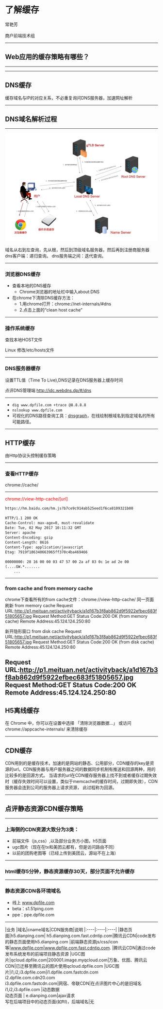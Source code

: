 # 了解缓存
常艳芳<br><br>
商户前端技术组


---

## Web应用的缓存策略有哪些？

---



--- 
## DNS缓存
缓存域名与IP的对应关系，不必重复询问DNS服务器，加速网址解析


---
## DNS域名解析过程

---
![](image/cache/DNS解析过程.png)

<aside class="notes">
    域名从右到左查询，先从根，然后到顶级域名服务器，然后再到注册商服务器
    dns客户端：递归查询。 dns服务端之间：迭代查询。
</aside>

---

### 浏览器DNS缓存
- 查看本地的DNS缓存
    - Chrome浏览器的地址栏中输入about:DNS
- 在chrome下清除DNS缓存方法：
    + 1.用chrome打开：chrome://net-internals/#dns
    + 2.点击上面的“clean host cache”

---
###  操作系统缓存
查找本地HOST文件

Linux  修改/etc/hosts文件

---
### DNS服务器缓存
设置TTL值（Time To Live),DNS记录在DNS服务器上缓存时间

点评DNS管理端  http://idc.webdns.dp/#/dns

--- 
- `dig www.dpfile.com +trace @8.8.8.8`
- `nslookup www.dpfile.com`
- 可视化的DNS路径查询工具：[dnsgraph](https://ip.seveas.net/dnsgraph/)，在线绘制根域名到指定域名的所有可能路径。

---
## HTTP缓存
由Http协议头控制缓存策略


---
### 查看HTTP缓存
chrome://cache/

---
<span style="color:red">chrome://view-http-cache/[url]</span>

```
https://hm.baidu.com/hm.js?b7ce9c914ab525eed1f6ca8109321b00

HTTP/1.1 200 OK
Cache-Control: max-age=0, must-revalidate
Date: Tue, 02 May 2017 10:11:32 GMT
Server: apache
Content-Encoding: gzip
Content-Length: 8616
Content-Type: application/javascript
Etag: 7919f186340663965ff370c4ba469466

00000000: 28 16 00 00 03 47 57 00 2a af 83 0c 1e ad 2e 00  (....GW.*.......
    ...
```
---

### from cache  and  from memory cache
chrome下查看所有的from cache文件：chrome://view-http-cache/
同一页面刷新 from memory cache
Request URL:http://p1.meituan.net/activityback/a1d167b3f8ab862d9f5922efbec683f51805657.jpg
Request Method:GET
Status Code:200 OK (from memory cache)
Remote Address:45.124.124.250:80

新开隐形窗口  from disk cache
Request URL:http://p1.meituan.net/activityback/a1d167b3f8ab862d9f5922efbec683f51805657.jpg
Request Method:GET
Status Code:200 OK (from disk cache)
Remote Address:45.124.124.250:80


Request URL:http://p1.meituan.net/activityback/a1d167b3f8ab862d9f5922efbec683f51805657.jpg
Request Method:GET
Status Code:200 OK
Remote Address:45.124.124.250:80
---

## H5离线缓存
在 Chrome 中，你可以在设置中选择 「清除浏览器数据...」 或访问 chrome://appcache-internals/ 来清除缓存

---
## CDN缓存
<aside class="notes">
    CDN用到的是缓存技术，加速的是网站的静态、公用部分，CDN缓存的key是资源的url。CDN服务器与用户服务器之间的数据同步机制有推送和回源两种，用的比较多的是回源方式。
当请求的url在CDN缓存服务器上找不到或者缓存过期失效时（缓存失效时间可以设置，类似于memcache的缓存时间，过期即失效），CDN服务器会连到公司的服务器上请求资源，
此过程称为回源。
</aside>

---
## 点评静态资源CDN缓存策略
---
### 上海侧的CDN资源大致分为3类：
- 前端文件（js,css）,以及部分业务方小图，h5页面
- ugc图片（现在在tx和美团云都有，但是访问路由不同）
- 以前的团购老图等（已经上传到美团云，源站不在上海）

---
### html缓存5分钟，静态资源缓存30天，部分页面不允许缓存
---
### 静态资源CDN各环境域名
- 线上 www.dpfile.com
- beta：s1.51ping.com
- ppe：ppe.dpfile.com

---
|业务 |域名|cname域名|CDN服务商|说明
|:----|:----|:----|
|静态页面|h5.dianping.com|  h5.dianping.com.fast.cdntip.com|腾讯云CDN|code发布的静态页面使用h5.dianping.com
|前端静态资源js/css/icon等|www.dpfile.com|www.dpfile.com.fast.cdntip.com.  |腾讯云CDN|通过code发布系统发布的前端项目静态资源
|UGC图片|qcloud.dpfile.com|200001.image.myqcloud.com|万象、优图、腾讯云CDN|已迁移至腾讯云的图片使用qcloud.dpfile.com
|UGC图片|i1,i2,i3.dpfile.com|i1.dpfile.com.fastcdn.com<br>i2.dpfile.com.cdn20.com<br>i3.dpfile.com.fastcdn.com|网宿、帝联CDN|在点评图片中心的是旧域名i1,i2,i3.dpfile.com
|动态数据<br>动态页面 |  e.dianping.com|ajax请求<br>写在后端项目中的动态页面(如ftl)，后端域名|无
